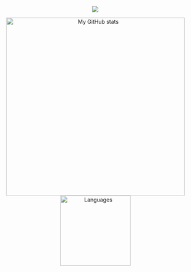 
<a href="https://github.com/piercemorris">
    <p align="center">
        <img src="https://github-profile-trophy.vercel.app/?username=piercemorris&column=7&theme=onedark"/>
    </p>
</a>
<a align="center" href="https://github.com/piercemorris">
  <p align="center">
    <img src="https://github-readme-stats.vercel.app/api?username=piercemorris&show_icons=true&count_private=true" alt="My GitHub stats" width="465"/>
    <img src="https://github-readme-stats.vercel.app/api/top-langs/?username=piercemorris&layout=compact&langs_count=10" alt="Languages" height="183">
  </p>
</a>

